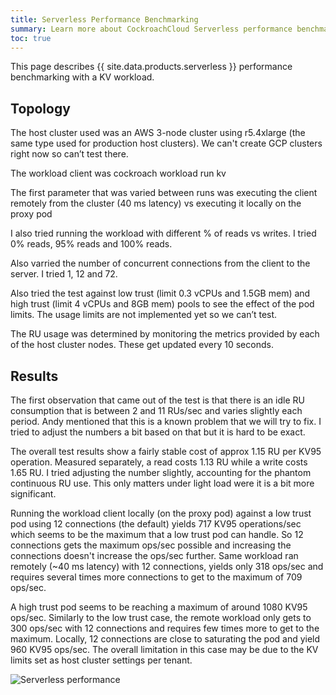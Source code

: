 ```yaml
---
title: Serverless Performance Benchmarking
summary: Learn more about CockroachCloud Serverless performance benchmarks
toc: true
---
```


This page describes {{ site.data.products.serverless }} performance benchmarking with a KV workload.

## Topology 

The host cluster used was an AWS 3-node cluster using r5.4xlarge (the same type used for production host clusters). We can't create GCP
clusters right now so can’t test there.

The workload client was cockroach workload run kv

The first parameter that was varied between runs was executing the client
remotely from the cluster (40 ms latency) vs executing it locally on the proxy pod

I also tried running the workload with different % of reads vs writes. I tried 0% reads, 95% reads and 100% reads.

Also varried the number of concurrent connections from the client to the server. I tried 1, 12 and 72.

Also tried the test against low trust (limit 0.3 vCPUs and 1.5GB mem) and high trust (limit 4 vCPUs and 8GB mem) pools to see the effect of the pod limits. The usage limits are not implemented yet so we can’t test.

The RU usage was determined by monitoring the metrics provided by each of the host cluster nodes. These get updated every 10 seconds.

## Results 

The first observation that came out of the test is that there is an idle RU consumption that is between 2 and 11 RUs/sec and varies slightly each period. Andy mentioned that this is a known problem that we will try to fix. I tried to adjust the numbers a bit based on that but it is hard to be exact.

The overall test results show a fairly stable cost of approx 1.15 RU per KV95 operation. Measured separately, a read costs 1.13 RU while a write costs 1.65 RU.
I tried adjusting the number slightly, accounting for the phantom continuous RU use. This only matters under light load were it is a bit more significant.

Running the workload client locally (on the proxy pod) against a low trust pod using 12 connections (the default) yields 717 KV95 operations/sec
which seems to be the maximum that a low trust pod can handle. So 12 connections gets the maximum ops/sec possible and increasing the connections doesn't increase the ops/sec further.
Same workload ran remotely (~40 ms latency) with 12 connections, yields only 318 ops/sec and requires several times more connections to get to the maximum of 709 ops/sec.

A high trust pod seems to be reaching a maximum of around 1080 KV95 ops/sec. Similarly to the low trust case, the remote workload only gets to 300 ops/sec with 12 connections and requires few times more to get to the maximum. Locally, 12 connections are close to saturating the pod and yield 960 KV95 ops/sec. The overall limitation in this case may be due to the KV limits set as host cluster settings per tenant.

<img src="{{ 'images/cockroachcloud/serverless-performance.png' | relative_url }}" alt="Serverless performance" style="max-width:100%" />